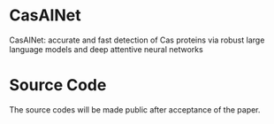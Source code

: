 # CasAINet

CasAINet: accurate and fast detection of Cas proteins via robust large language models and deep attentive neural networks


# Source Code

The source codes will be made public after acceptance of the paper.
